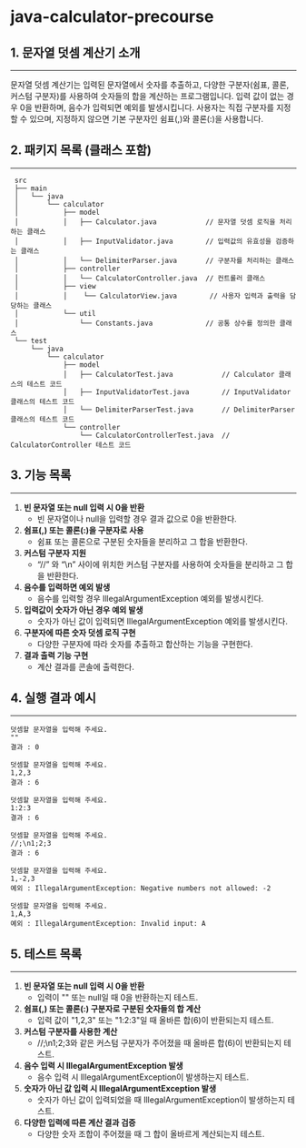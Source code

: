 # java-calculator-precourse

## 1. 문자열 덧셈 계산기 소개

- - -
문자열 덧셈 계산기는 입력된 문자열에서 숫자를 추출하고, 다양한 구분자(쉼표, 콜론, 커스텀 구분자)를 사용하여 숫자들의 합을 계산하는 프로그램입니다. 입력 값이 없는 경우 0을 반환하며, 음수가 입력되면 예외를
발생시킵니다. 사용자는 직접 구분자를 지정할 수 있으며, 지정하지 않으면 기본 구분자인 쉼표(,)와 콜론(:)을 사용합니다.

## 2. 패키지 목록 (클래스 포함)

- - -

```  
 src
 ├── main
 │   └── java
 │       └── calculator
 │           ├── model
 │           │   ├── Calculator.java            // 문자열 덧셈 로직을 처리하는 클래스
 │           │   ├── InputValidator.java        // 입력값의 유효성을 검증하는 클래스
 │           │   └── DelimiterParser.java       // 구분자를 처리하는 클래스
 │           ├── controller
 │           │   └── CalculatorController.java  // 컨트롤러 클래스
 │           ├── view
 │           │    └── CalculatorView.java        // 사용자 입력과 출력을 담당하는 클래스
 │           └── util
 │               └── Constants.java             // 공통 상수를 정의한 클래스
 └── test
     └── java
         └── calculator
             ├── model
             │   ├── CalculatorTest.java            // Calculator 클래스의 테스트 코드
             │   ├── InputValidatorTest.java        // InputValidator 클래스의 테스트 코드
             │   └── DelimiterParserTest.java       // DelimiterParser 클래스의 테스트 코드
             └── controller
                 └── CalculatorControllerTest.java  // CalculatorController 테스트 코드
```

## 3. 기능 목록

- - -

1. **빈 문자열 또는 null 입력 시 0을 반환**
    * 빈 문자열이나 null을 입력할 경우 결과 값으로 0을 반환한다.
2. **쉼표(,) 또는 콜론(:)을 구분자로 사용**
    * 쉼표 또는 콜론으로 구분된 숫자들을 분리하고 그 합을 반환한다.
3. **커스텀 구분자 지원**
    * “//” 와 “\n” 사이에 위치한 커스텀 구분자를 사용하여 숫자들을 분리하고 그 합을 반환한다.
4. **음수를 입력하면 예외 발생**
    * 음수를 입력할 경우 IllegalArgumentException 예외를 발생시킨다.
5. **입력값이 숫자가 아닌 경우 예외 발생**
    * 숫자가 아닌 값이 입력되면 IllegalArgumentException 예외를 발생시킨다.
6. **구분자에 따른 숫자 덧셈 로직 구현**
    * 다양한 구분자에 따라 숫자를 추출하고 합산하는 기능을 구현한다.
7. **결과 출력 기능 구현**
    * 계산 결과를 콘솔에 출력한다.

## 4. 실행 결과 예시

- - -

```
덧셈할 문자열을 입력해 주세요.  
""  
결과 : 0

덧셈할 문자열을 입력해 주세요.  
1,2,3  
결과 : 6

덧셈할 문자열을 입력해 주세요.  
1:2:3  
결과 : 6

덧셈할 문자열을 입력해 주세요.  
//;\n1;2;3  
결과 : 6

덧셈할 문자열을 입력해 주세요.  
1,-2,3  
예외 : IllegalArgumentException: Negative numbers not allowed: -2

덧셈할 문자열을 입력해 주세요.  
1,A,3  
예외 : IllegalArgumentException: Invalid input: A
```

## 5. 테스트 목록

- - -

1. **빈 문자열 또는 null 입력 시 0을 반환**
    * 입력이 "" 또는 null일 때 0을 반환하는지 테스트.
2. **쉼표(,) 또는 콜론(:) 구분자로 구분된 숫자들의 합 계산**
    * 입력 값이 "1,2,3" 또는 "1:2:3"일 때 올바른 합(6)이 반환되는지 테스트.
3. **커스텀 구분자를 사용한 계산**
    * //;\n1;2;3와 같은 커스텀 구분자가 주어졌을 때 올바른 합(6)이 반환되는지 테스트.
4. **음수 입력 시 IllegalArgumentException 발생**
    * 음수 입력 시 IllegalArgumentException이 발생하는지 테스트.
5. **숫자가 아닌 값 입력 시 IllegalArgumentException 발생**
    * 숫자가 아닌 값이 입력되었을 때 IllegalArgumentException이 발생하는지 테스트.
6. **다양한 입력에 따른 계산 결과 검증**
    * 다양한 숫자 조합이 주어졌을 때 그 합이 올바르게 계산되는지 테스트.

